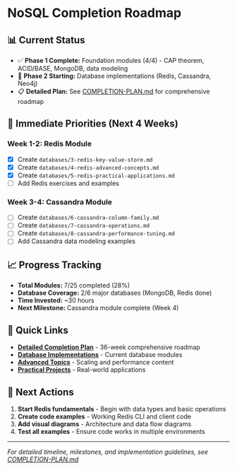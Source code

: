 # NoSQL Completion Roadmap

## 📊 **Current Status**
- ✅ **Phase 1 Complete:** Foundation modules (4/4) - CAP theorem, ACID/BASE, MongoDB, data modeling
- 🔄 **Phase 2 Starting:** Database implementations (Redis, Cassandra, Neo4j)
- 📋 **Detailed Plan:** See [COMPLETION-PLAN.md](./COMPLETION-PLAN.md) for comprehensive roadmap

## 🎯 **Immediate Priorities (Next 4 Weeks)**

### **Week 1-2: Redis Module**
- [x] Create `databases/3-redis-key-value-store.md`
- [x] Create `databases/4-redis-advanced-concepts.md`
- [x] Create `databases/5-redis-practical-applications.md`
- [ ] Add Redis exercises and examples

### **Week 3-4: Cassandra Module**
- [ ] Create `databases/6-cassandra-column-family.md`
- [ ] Create `databases/7-cassandra-operations.md`
- [ ] Create `databases/8-cassandra-performance-tuning.md`
- [ ] Add Cassandra data modeling examples

## 📈 **Progress Tracking**
- **Total Modules:** 7/25 completed (28%)
- **Database Coverage:** 2/6 major databases (MongoDB, Redis done)
- **Time Invested:** ~30 hours
- **Next Milestone:** Cassandra module complete (Week 4)

## 🔗 **Quick Links**
- **[Detailed Completion Plan](./COMPLETION-PLAN.md)** - 36-week comprehensive roadmap
- **[Database Implementations](./databases/)** - Current database modules
- **[Advanced Topics](./advanced/)** - Scaling and performance content
- **[Practical Projects](./practical/)** - Real-world applications

## 🚀 **Next Actions**
1. **Start Redis fundamentals** - Begin with data types and basic operations
2. **Create code examples** - Working Redis CLI and client code
3. **Add visual diagrams** - Architecture and data flow diagrams
4. **Test all examples** - Ensure code works in multiple environments

---
*For detailed timeline, milestones, and implementation guidelines, see [COMPLETION-PLAN.md](./COMPLETION-PLAN.md)*